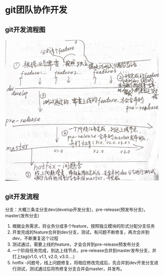 # git团队协作开发

## git开发流程图

![](../../.vuepress/public/blog/git/git_dev_process.jpg)

## git开发流程
分支：大概三条主分支dev(develop开发分支)，pre-release(预发布分支)，master(发布分支)

1. 根据业务需求，将业务分成多个feature，按照独立模块的形式分配分支任务
2. 开发完成的feature合并到dev分支，测试，有问题不断修复，再次合并到dev，不断重复这个过程
3. 测试通过，需要上线的feature，才会合并到pre-release预发布分支
4. 一个阶段任务完成，到达上线节点，pre-release合并到master发布分支，并打上tag(v1.0, v1.1, v2.0, v3.0....)
5. hotfix -问题号，线上问题修复，将相应修改完成后，先合并到dev开发分支进行测试，测试通过后将热修复分支合并会master，并发布。